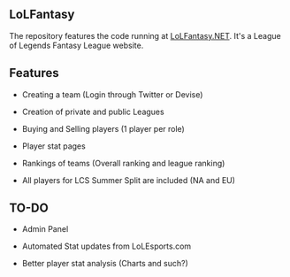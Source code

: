 LoLFantasy
---------------

The repository features the code running at [LoLFantasy.NET](http://lolfantasy.net).
It's a League of Legends Fantasy League website.

Features
--------


* Creating a team (Login through Twitter or Devise)

* Creation of private and public Leagues

* Buying and Selling players (1 player per role)

* Player stat pages

* Rankings of teams (Overall ranking and league ranking)

* All players for LCS Summer Split are included (NA and EU)


TO-DO
---

* Admin Panel

* Automated Stat updates from LoLEsports.com

* Better player stat analysis (Charts and such?)
